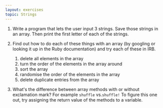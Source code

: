 ```yaml
---
layout: exercises
topic: Strings
---
```


1. Write a program that lets the user input 3 strings. Save those strings in an array. Then print the first letter of each of the strings.

2. Find out how to do each of these things with an array (by googling or looking it up in the Ruby documentation) and try each of these in IRB.
    1.  delete all elements in the array 
    2.  turn the order of the elements in the array around
    3.  sort the array
    4.  randomise the order of the elements in the array
    5.  delete duplicate entries from the array

3. What's the difference between array methods with or without exclamation mark? For example `shuffle​` vs. ​`shuffle!​` To figure this one out, try assigning the return value of the methods to a variable.
